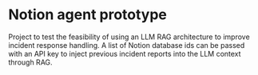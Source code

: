 # Notion agent prototype
Project to test the feasibility of using an LLM RAG architecture to improve incident response handling. 
A list of Notion database ids can be passed with an API key to inject previous incident reports into the LLM context through RAG.